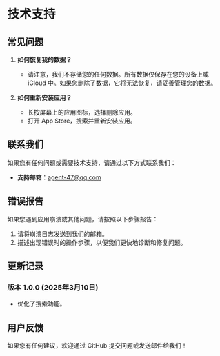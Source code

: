 # 技术支持

## 常见问题

1. **如何恢复我的数据？**
   - 请注意，我们不存储您的任何数据。所有数据仅保存在您的设备上或 iCloud 中。如果您删除了数据，它将无法恢复，请妥善管理您的数据。

2. **如何重新安装应用？**
   - 长按屏幕上的应用图标，选择删除应用。
   - 打开 App Store，搜索并重新安装应用。

## 联系我们

如果您有任何问题或需要技术支持，请通过以下方式联系我们：
- **支持邮箱**：[agent-47@qq.com](mailto:agent-47@qq.com)

## 错误报告

如果您遇到应用崩溃或其他问题，请按照以下步骤报告：
1. 请将崩溃日志发送到我们的邮箱。
2. 描述出现错误时的操作步骤，以便我们更快地诊断和修复问题。

## 更新记录

### 版本 1.0.0 (2025年3月10日)
- 优化了搜索功能。

## 用户反馈

如果您有任何建议，欢迎通过 GitHub 提交问题或发送邮件给我们！
